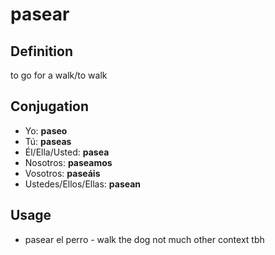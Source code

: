 # pasear

## Definition
to go for a walk/to walk

## Conjugation

- Yo: **paseo**
- Tú: **paseas**
- Él/Ella/Usted: **pasea**
- Nosotros: **paseamos**
- Vosotros: **paseáis**
- Ustedes/Ellos/Ellas: **pasean**

## Usage

- pasear el perro \- walk the dog
not much other context tbh